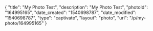 {
    "title": "My Photo Test",
    "description": "My Photo Test",
    "photoId": "164995165",
    "date_created": "1540698787",
    "date_modified": "1540698787",
    "type": "captivate",
    "layout": "photo",
    "url": "\/p\/my-photo\/164995165"
}
